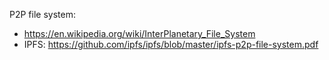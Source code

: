 P2P file system:
- https://en.wikipedia.org/wiki/InterPlanetary_File_System
- IPFS: https://github.com/ipfs/ipfs/blob/master/ipfs-p2p-file-system.pdf